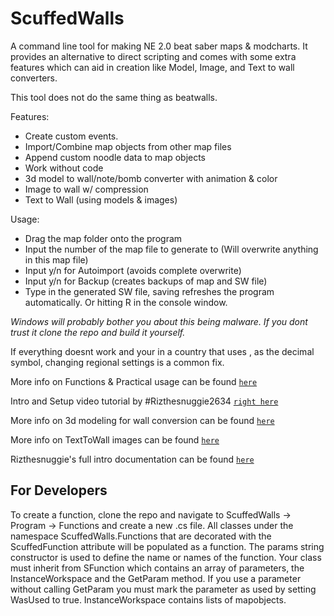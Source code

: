 # ScuffedWalls
A command line tool for making NE 2.0 beat saber maps & modcharts. It provides an alternative to direct scripting and comes with some extra features which can aid in creation like Model, Image, and Text to wall converters.

This tool does not do the same thing as beatwalls.

Features:
 - Create custom events.
 - Import/Combine map objects from other map files
 - Append custom noodle data to map objects
 - Work without code
 - 3d model to wall/note/bomb converter with animation & color
 - Image to wall w/ compression
 - Text to Wall (using models & images)
 
 Usage:
  - Drag the map folder onto the program
  - Input the number of the map file to generate to (Will overwrite anything in this map file)
  - Input y/n for Autoimport (avoids complete overwrite)
  - Input y/n for Backup (creates backups of map and SW file)
  - Type in the generated SW file, saving refreshes the program automatically. Or hitting R in the console window.
  
*Windows will probably bother you about this being malware. If you dont trust it clone the repo and build it yourself.*

If everything doesnt work and your in a country that uses , as the decimal symbol, changing regional settings is a common fix.

More info on Functions & Practical usage can be found [`here`](https://github.com/thelightdesigner/ScuffedWalls/blob/main/Functions.md)

Intro and Setup video tutorial by #Rizthesnuggie2634 [`right here`](https://youtu.be/RrcQRQfaXAI)

More info on 3d modeling for wall conversion can be found [`here`](https://github.com/thelightdesigner/ScuffedWalls/blob/main/Blender%20Project.md)

More info on TextToWall images can be found [`here`](https://github.com/thelightdesigner/ScuffedWalls/blob/main/TextToWall.md)

Rizthesnuggie's full intro documentation can be found [`here`](https://drive.google.com/drive/folders/1aAUuv8Ycmf2LdSRvKYhfThY2tQhZxFYS?usp=sharing)


## For Developers

To create a function, clone the repo and navigate to ScuffedWalls -> Program -> Functions and create a new .cs file. All classes under the namespace ScuffedWalls.Functions that are decorated with the ScuffedFunction attribute will be populated as a function. The params string constructor is used to define the name or names of the function. Your class must inherit from SFunction which contains an array of parameters, the InstanceWorkspace and the GetParam method. If you use a parameter without calling GetParam you must mark the parameter as used by setting WasUsed to true. InstanceWorkspace contains lists of mapobjects.
